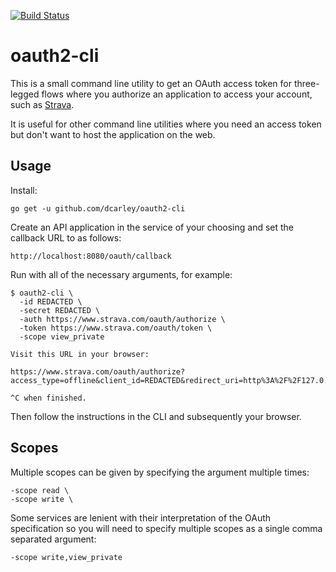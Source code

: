 [![Build Status](https://travis-ci.org/dcarley/oauth2-cli.svg?branch=master)](https://travis-ci.org/dcarley/oauth2-cli)

# oauth2-cli

This is a small command line utility to get an OAuth access token for
three-legged flows where you authorize an application to access your
account, such as [Strava][].

[Strava]: http://strava.github.io/api/partner/v3/oauth/

It is useful for other command line utilities where you need an access token
but don't want to host the application on the web.

## Usage

Install:

    go get -u github.com/dcarley/oauth2-cli

Create an API application in the service of your choosing and set the
callback URL to as follows:

    http://localhost:8080/oauth/callback

Run with all of the necessary arguments, for example:

    $ oauth2-cli \
      -id REDACTED \
      -secret REDACTED \
      -auth https://www.strava.com/oauth/authorize \
      -token https://www.strava.com/oauth/token \
      -scope view_private

    Visit this URL in your browser:

    https://www.strava.com/oauth/authorize?access_type=offline&client_id=REDACTED&redirect_uri=http%3A%2F%2F127.0.0.1%3A8080%2Foauth%2Fcallback&response_type=code&scope=view_private&state=REDACTED

    ^C when finished.

Then follow the instructions in the CLI and subsequently your browser.

## Scopes

Multiple scopes can be given by specifying the argument multiple times:

    -scope read \
    -scope write \

Some services are lenient with their interpretation of the OAuth
specification so you will need to specify multiple scopes as a single comma
separated argument:

    -scope write,view_private
